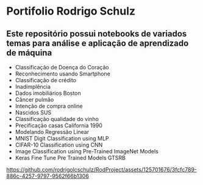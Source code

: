 # Portifolio Rodrigo Schulz
## Este repositório possui notebooks de variados temas para análise e aplicação de aprendizado de máquina
- Classificação de Doença do Coração
- Reconhecimento usando Smartphone
- Classificação de crédito
- Inadimplência
- Dados imobiliários Boston
- Câncer pulmão
- Intenção de compra online
- Nascidos SUS
- Classificação qualidade do vinho
- Precificação casas California 1990
- Modelando Regressão Linear
- MNIST Digit Classification using MLP
- CIFAR-10 Classification using CNN
- Image Classification using Pre-Trained ImageNet Models
- Keras Fine Tune Pre Trained Models GTSRB

https://github.com/rodrigolcschulz/RodProject/assets/125701676/3fcfc789-886c-4257-9797-9562f66b1306

